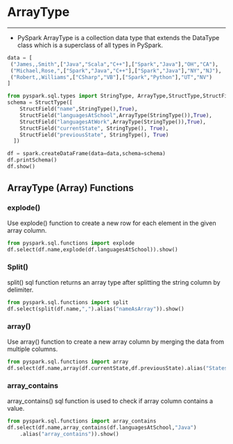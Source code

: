 # ArrayType


---
* PySpark ArrayType is a collection data type that extends the DataType class which is a superclass of all types in PySpark.
```python
data = [
 ("James,,Smith",["Java","Scala","C++"],["Spark","Java"],"OH","CA"),
 ("Michael,Rose,",["Spark","Java","C++"],["Spark","Java"],"NY","NJ"),
 ("Robert,,Williams",["CSharp","VB"],["Spark","Python"],"UT","NV")
]

from pyspark.sql.types import StringType, ArrayType,StructType,StructField
schema = StructType([ 
    StructField("name",StringType(),True), 
    StructField("languagesAtSchool",ArrayType(StringType()),True), 
    StructField("languagesAtWork",ArrayType(StringType()),True), 
    StructField("currentState", StringType(), True), 
    StructField("previousState", StringType(), True)
  ])

df = spark.createDataFrame(data=data,schema=schema)
df.printSchema()
df.show()
```
## ArrayType (Array) Functions
### explode()
Use explode() function to create a new row for each element in the given array column.
```python
from pyspark.sql.functions import explode
df.select(df.name,explode(df.languagesAtSchool)).show()
```
### Split()
split() sql function returns an array type after splitting the string column by delimiter.
```python
from pyspark.sql.functions import split
df.select(split(df.name,",").alias("nameAsArray")).show()
```
### array()
Use array() function to create a new array column by merging the data from multiple columns.
```python
from pyspark.sql.functions import array
df.select(df.name,array(df.currentState,df.previousState).alias("States")).show()
```
### array_contains
array_contains() sql function is used to check if array column contains a value.
```python
from pyspark.sql.functions import array_contains
df.select(df.name,array_contains(df.languagesAtSchool,"Java")
    .alias("array_contains")).show()
```
